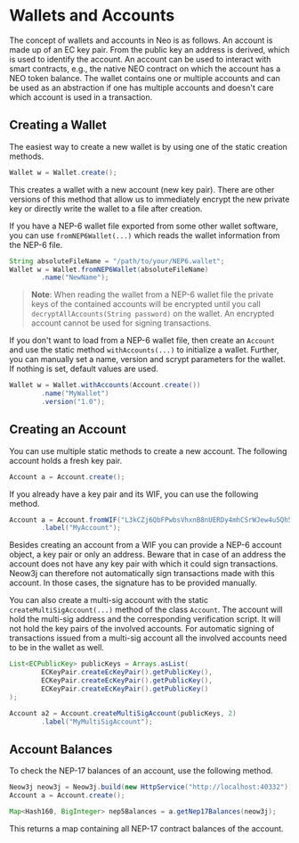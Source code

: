 # Wallets and Accounts

The concept of wallets and accounts in Neo is as follows. An account is made up of an EC key pair.
From the public key an address is derived, which is used to identify the account. An account can be
used to interact with smart contracts, e.g., the native NEO contract on which the account has a NEO
token balance.
The wallet contains one or multiple accounts and can be used as an abstraction if one has multiple
accounts and doesn't care which account is used in a transaction.

## Creating a Wallet

The easiest way to create a new wallet is by using one of the static creation methods.

```java
Wallet w = Wallet.create();
```

This creates a wallet with a new account (new key pair). There are other versions of this method that allow us to
immediately encrypt the new private key or directly write the wallet to a file after creation.

If you have a NEP-6 wallet file exported from some other wallet software, you can use
`fromNEP6Wallet(...)` which reads the wallet information from the NEP-6 file.

```java
String absoluteFileName = "/path/to/your/NEP6.wallet";
Wallet w = Wallet.fromNEP6Wallet(absoluteFileName)
        .name("NewName");
```

> **Note**: When reading the wallet from a NEP-6 wallet file the private keys of the contained accounts will be
> encrypted until you call `decryptAllAccounts(String password)` on the wallet. An encrypted account cannot be used for
> signing transactions.

If you don't want to load from a NEP-6 wallet file, then create an `Account` and use the static method `withAccounts(...)`
to initialize a wallet. Further, you can manually set a name, version and scrypt parameters for the wallet. If nothing is
set, default values are used.

```java
Wallet w = Wallet.withAccounts(Account.create())
        .name("MyWallet")
        .version("1.0");
```

## Creating an Account

You can use multiple static methods to create a new account. The following account holds a fresh key pair.

```java
Account a = Account.create();
```

If you already have a key pair and its WIF, you can use the following method.

```java
Account a = Account.fromWIF("L3kCZj6QbFPwbsVhxnB8nUERDy4mhCSrWJew4u5Qh5QmGMfnCTda")
        .label("MyAccount");
```

Besides creating an account from a WIF you can provide a NEP-6 account object, a key pair or only an address. Beware
that in case of an address the account does not have any key pair with which it could sign transactions. Neow3j can
therefore not automatically sign transactions made with this account. In those cases, the signature has to be provided
manually.

You can also create a multi-sig account with the static `createMultiSigAccount(...)` method of the class `Account`.
The account will hold the multi-sig address and the corresponding verification script. It will not hold the key
pairs of the involved accounts. For automatic signing of transactions issued from a multi-sig account all the
involved accounts need to be in the wallet as well.

```java
List<ECPublicKey> publicKeys = Arrays.asList(
        ECKeyPair.createEcKeyPair().getPublicKey(),
        ECKeyPair.createEcKeyPair().getPublicKey(),
        ECKeyPair.createEcKeyPair().getPublicKey()
);

Account a2 = Account.createMultiSigAccount(publicKeys, 2)
        .label("MyMultiSigAccount");
```

## Account Balances

To check the NEP-17 balances of an account, use the following method.

```java
Neow3j neow3j = Neow3j.build(new HttpService("http://localhost:40332"));
Account a = Account.create();

Map<Hash160, BigInteger> nep5Balances = a.getNep17Balances(neow3j);
```

This returns a map containing all NEP-17 contract balances of the account.
